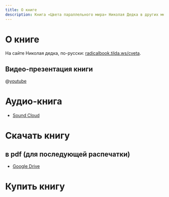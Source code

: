 ```yaml
---
title: О книге
description: Книга «Цвета параллельного мира» Николая Дедка в других медиумах.
---
```


# О книге

На сайте Николая дедка, по-русски: [radicalbook.tilda.ws/cveta](https://radicalbook.tilda.ws/cveta).

## Видео-презентация книги

@[youtube](xs5PBr93JP8)


# Аудио-книга

- [Sound Cloud](https://soundcloud.com/radioradix/tsveta-parallelnogo-mira-nikolay-dedok-audiokniga)

# Скачать книгу 

## в pdf (для последующей распечатки)

- [Google Drive](https://drive.google.com/file/d/13IompHj21clhnefzu61u8iib-sJvzZ9a/view)


# Купить книгу


